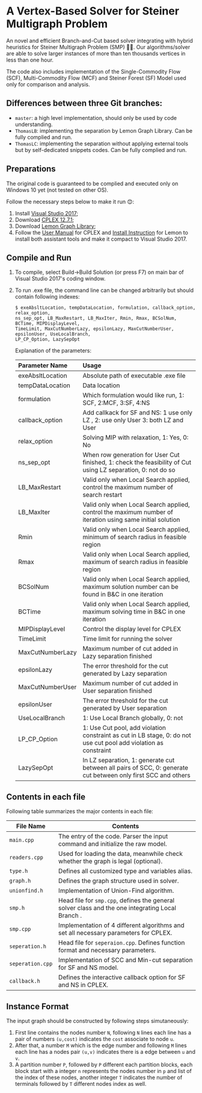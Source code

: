 # A Vertex-Based Solver for Steiner Multigraph Problem

An novel and efficient Branch-and-Cut based solver integrating with hybrid heuristics for Steiner Multigraph Problem (SMP) 👏💖. Our algorithms/solver are able to solve larger instances of more than ten thousands vertices in less than one hour.

The code also includes implementation of the Single-Commodity Flow (SCF), Multi-Commodity Flow (MCF) and Steiner Forest (SF) Model used only for comparison and analysis. 

## Differences between three Git branches:

-  `master`: a high level implementation, should only be used by code understanding.
- `ThomasLB`: implementing the separation by Lemon Graph Library.  Can be fully complied and run. 
- `ThomasLC`: implementing the separation without applying external tools but by self-dedicated snippets codes.  Can be fully complied and run. 

## Preparations

The original code is guaranteed to be complied and executed only on Windows 10 yet (not tested on other OS). 

Follow the necessary steps below to make it run 😊:

1. Install [Visual Studio 2017](https://visualstudio.microsoft.com/zh-hans/vs/older-downloads/);
2. Download [CPLEX 12.7.1](https://www.ibm.com/support/pages/downloading-ibm-ilog-cplex-optimization-studio-v1271); 
3. Download [Lemon Graph Library](https://lemon.cs.elte.hu/trac/lemon);
4. Follow the [User Manual](https://www.google.com/url?sa=t&rct=j&q=&esrc=s&source=web&cd=&ved=2ahUKEwijzrXBl5j0AhWMM-wKHRPxB7wQFnoECAoQAQ&url=https%3A%2F%2Fwww.ibm.com%2Fdocs%2FSSSA5P_12.7.1%2Filog.odms.studio.help%2Fpdf%2Fusrcplex.pdf&usg=AOvVaw031LURd83gHUqCWHXEs3lb) for CPLEX and [Install Instruction](https://lemon.cs.elte.hu/trac/lemon/wiki/InstallCmake) for Lemon to install both assistant tools and make it compact to Visual Studio 2017. 

## Compile and Run

1. To compile, select Build->Build Solution (or press F7) on main bar of Visual Studio 2017's coding window.

2. To run .exe file, the command line can be changed arbitrarily but should contain following indexes:

   ```
   $ exeAbsltLocation, tempDataLocation, formulation, callback_option, relax_option, 
   ns_sep_opt, LB_MaxRestart, LB_MaxIter, Rmin, Rmax, BCSolNum, BCTime, MIPDisplayLevel, 
   TimeLimit, MaxCutNumberLazy, epsilonLazy, MaxCutNumberUser, epsilonUser, UseLocalBranch, 
   LP_CP_Option, LazySepOpt
   ```

   Explanation of the parameters:

   | Parameter Name   | Usage                                                        |
   | :--------------- | :----------------------------------------------------------- |
   | exeAbsltLocation | Absolute path of executable .exe file                        |
   | tempDataLocation | Data location                                                |
   | formulation      | Which formulation would like run, 1: SCF, 2:MCF, 3:SF, 4:NS  |
   | callback_option  | Add callkack for SF and NS: 1 use only LZ , 2: use only User 3: both LZ and User |
   | relax_option     | Solving MIP with relaxation, 1: Yes, 0: No                   |
   | ns_sep_opt       | When row generation for User Cut finished, 1: check the feasibility of Cut using LZ separation, 0: not do so |
   | LB_MaxRestart    | Valid only when Local Search applied, control the maximum number of search restart |
   | LB_MaxIter       | Valid only when Local Search applied, control the maximum number of iteration using same initial solution |
   | Rmin             | Valid only when Local Search applied, minimum of search radius in feasible region |
   | Rmax             | Valid only when Local Search applied, maximum of search radius in feasible region |
   | BCSolNum         | Valid only when Local Search applied, maximum solution number can be found in B&C in one iteration |
   | BCTime           | Valid only when Local Search applied, maximum solving time in B&C in one iteration |
   | MIPDisplayLevel  | Control the display level for CPLEX                          |
   | TimeLimit        | Time limit for running the solver                            |
   | MaxCutNumberLazy | Maximum number of cut added in Lazy separation finished      |
   | epsilonLazy      | The error threshold for the cut generated by Lazy separation |
   | MaxCutNumberUser | Maximum number of cut added in User separation finished      |
   | epsilonUser      | The error threshold for the cut generated by User separation |
   | UseLocalBranch   | 1: Use Local Branch globally, 0: not                         |
   | LP_CP_Option     | 1: Use Cut pool, add violation constraint as cut in LB stage, 0: do not use cut pool add violation as constraint |
   | LazySepOpt       | In LZ separation, 1: generate cut between all pairs of SCC, 0: generate cut between only first SCC and others |

## Contents in each file

Following table summarizes the major contents in each file:

| File Name        | Contents                                                     |
| ---------------- | ------------------------------------------------------------ |
| `main.cpp`       | The entry of the code. Parser the input command and initialize the raw model. |
| `readers.cpp`    | Used for loading the data, meanwhile check whether the graph is legal (optional). |
| `type.h`         | Defines all customized type and variables alias.             |
| `graph.h`        | Defines the graph structure used in solver.                  |
| `unionfind.h`    | Implementation of Union-Find algorithm.                      |
| `smp.h`          | Head file for `smp.cpp`, defines the general solver class and the one integrating Local Branch . |
| `smp.cpp`        | Implementation of 4 different algorithms and set all necessary parameters for CPLEX. |
| `seperation.h`   | Head file for `seperaion.cpp`. Defines function format and necessary parameters. |
| `seperation.cpp` | Implementation of SCC and Min-cut separation for SF and NS model. |
| `callback.h`     | Defines the interactive callback option for SF and NS in CPLEX. |

## Instance Format

The input graph should be constructed by following steps simutaneously:

1. First line contains the nodes number `N`, following `N` lines each line has a pair of numbers `(u,cost)` indicates the `cost` associate to node `u`.
2. After that, a number `M` which is the edge number and following `M` lines each line has a nodes pair `(u,v)` indicates there is a edge between `u` and `v`.
3. A partition number `P`, followed by `P` different each partition blocks, each block start with a integer `n` represents the nodes number in `p` and list of the index of these nodes, another integer `T` indicates the number of terminals followed by `T` different nodes index as well.  
